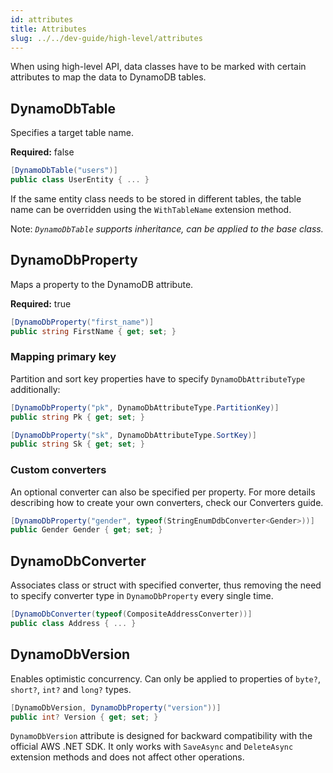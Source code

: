 ```yaml
---
id: attributes
title: Attributes
slug: ../../dev-guide/high-level/attributes
---
```


When using high-level API, data classes have to be marked with certain attributes to map the data to DynamoDB tables.

## DynamoDbTable

Specifies a target table name.

**Required:** false

```csharp
[DynamoDbTable("users")]
public class UserEntity { ... }
```

If the same entity class needs to be stored in different tables, the table name can be overridden using the `WithTableName` extension method.

Note: *`DynamoDbTable` supports inheritance, can be applied to the base class.*

## DynamoDbProperty

Maps a property to the DynamoDB attribute.

**Required:** true

```csharp
[DynamoDbProperty("first_name")]
public string FirstName { get; set; }
```

### Mapping primary key

Partition and sort key properties have to specify `DynamoDbAttributeType` additionally:

```csharp
[DynamoDbProperty("pk", DynamoDbAttributeType.PartitionKey)]
public string Pk { get; set; }

[DynamoDbProperty("sk", DynamoDbAttributeType.SortKey)]
public string Sk { get; set; }
```

### Custom converters

An optional converter can also be specified per property. For more details describing how to create your own converters, check our Converters guide.

```csharp
[DynamoDbProperty("gender", typeof(StringEnumDdbConverter<Gender>))]
public Gender Gender { get; set; }
```

## DynamoDbConverter

Associates class or struct with specified converter, thus removing the need to specify converter type in `DynamoDbProperty` every single time.

```csharp
[DynamoDbConverter(typeof(CompositeAddressConverter))]
public class Address { ... }
```

## DynamoDbVersion

Enables optimistic concurrency. Can only be applied to properties of `byte?`, `short?`, `int?` and `long?` types.

```csharp
[DynamoDbVersion, DynamoDbProperty("version"))]
public int? Version { get; set; }
```

`DynamoDbVersion` attribute is designed for backward compatibility with the official AWS .NET SDK.
It only works with `SaveAsync` and `DeleteAsync` extension methods and does not affect other operations.
